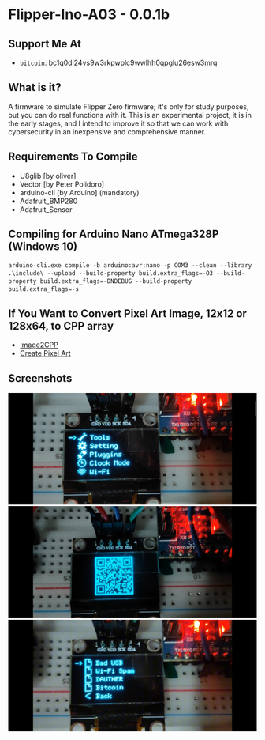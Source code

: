# Flipper-Ino-A03 - 0.0.1b

## Support Me At
- `bitcoin`: bc1q0dl24vs9w3rkpwplc9wwlhh0qpglu26esw3mrq
  
## What is it?
A firmware to simulate Flipper Zero firmware; it's only for study purposes, but you can do real functions with it.
This is an experimental project, it is in the early stages, and I intend to improve it so that we can work with cybersecurity in an inexpensive and comprehensive manner.

## Requirements To Compile
- U8glib [by oliver]
- Vector [by Peter Polidoro]
- arduino-cli [by Arduino] (mandatory)
- Adafruit_BMP280
- Adafruit_Sensor

## Compiling for Arduino Nano ATmega328P (Windows 10)
```shell
arduino-cli.exe compile -b arduino:avr:nano -p COM3 --clean --library .\include\ --upload --build-property build.extra_flags=-O3 --build-property build.extra_flags=-DNDEBUG --build-property build.extra_flags=-s
```

## If You Want to Convert Pixel Art Image, 12x12 or 128x64, to CPP array
- [Image2CPP](https://javl.github.io/image2cpp/)
- [Create Pixel Art](https://www.piskelapp.com/)

## Screenshots
![Screenshot 1](screenshots/1.jpg)
![Screenshot 2](screenshots/2.jpg)
![Screenshot 3](screenshots/3.jpg)